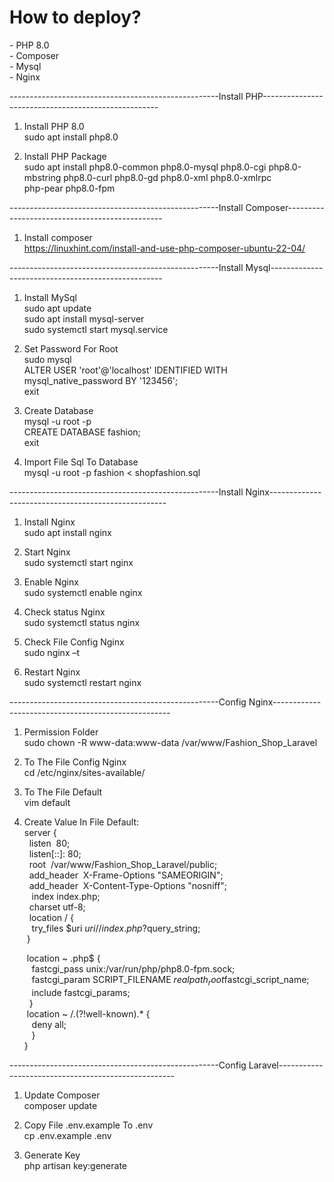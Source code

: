 <h1>How to deploy? </h1>
- PHP 8.0 <br>
- Composer<br>
- Mysql<br>
- Nginx<br>

----------------------------------------------------Install PHP----------------------------------------------------
1. Install PHP 8.0<br>
sudo apt install php8.0<br>

2. Install PHP Package<br>
sudo apt install php8.0-common php8.0-mysql php8.0-cgi php8.0-mbstring php8.0-curl php8.0-gd php8.0-xml php8.0-xmlrpc<br>php-pear php8.0-fpm<br>


----------------------------------------------------Install Composer-----------------------------------------------
1. Install composer<br>
https://linuxhint.com/install-and-use-php-composer-ubuntu-22-04/



----------------------------------------------------Install Mysql---------------------------------------------------
1. Install MySql<br>
sudo apt update<br>
sudo apt install mysql-server<br>
sudo systemctl start mysql.service<br>

2. Set Password For Root<br>
sudo mysql<br>
ALTER USER 'root'@'localhost' IDENTIFIED WITH mysql_native_password BY '123456';<br>
exit<br>

3. Create Database<br>
mysql -u root -p<br>
CREATE DATABASE fashion;<br>
exit<br>

4. Import File Sql To Database<br>
mysql -u root -p fashion < shopfashion.sql



----------------------------------------------------Install Nginx----------------------------------------------------
1. Install Nginx<br>
sudo apt install nginx

2. Start Nginx<br>
sudo systemctl start nginx

3. Enable Nginx<br>
sudo systemctl enable nginx

4. Check status Nginx<br>
sudo systemctl status nginx

5. Check File Config Nginx<br>
sudo nginx –t

6. Restart Nginx<br>
sudo systemctl restart nginx



----------------------------------------------------Config Nginx----------------------------------------------------
1. Permission Folder<br>
sudo chown -R www-data:www-data /var/www/Fashion_Shop_Laravel

2. To The File Config Nginx<br>
cd /etc/nginx/sites-available/

3. To The File Default<br>
vim default

4. Create Value In File Default:<br>
server { <br>
    &nbsp;&nbsp;listen&nbsp; 80; <br>
    &nbsp;&nbsp;listen[::]:&nbsp;80; <br>
    &nbsp;&nbsp;root&nbsp; /var/www/Fashion_Shop_Laravel/public; <br>
    &nbsp;&nbsp;add_header&nbsp; X-Frame-Options "SAMEORIGIN"; <br>
    &nbsp;&nbsp;add_header&nbsp; X-Content-Type-Options "nosniff"; <br>
    &nbsp; &nbsp;index index.php; <br>
    &nbsp;&nbsp;charset&nbsp;utf-8; <br>
    &nbsp;&nbsp;location / { <br>
    &nbsp;&nbsp;    try_files $uri $uri/ /index.php?$query_string; <br>
    &nbsp;} <br>
    <!-- location = /favicon.ico { access_log off; log_not_found off; }
    location = /robots.txt  { access_log off; log_not_found off; }
    error_page 404 /index.php; -->
    &nbsp;location ~ \.php$ { <br>
    &nbsp;&nbsp;   fastcgi_pass unix:/var/run/php/php8.0-fpm.sock; <br>
    &nbsp;&nbsp;   fastcgi_param SCRIPT_FILENAME $realpath_root$fastcgi_script_name; <br>
    &nbsp;&nbsp;   include fastcgi_params; <br>
    &nbsp;&nbsp;} <br>
    &nbsp;location ~ /\.(?!well-known).* { <br>
    &nbsp;&nbsp;    deny all; <br>
    &nbsp;&nbsp; } <br>
} <br>



----------------------------------------------------Config Laravel----------------------------------------------------
1. Update Composer<br>
composer update

2. Copy File .env.example To .env<br>
cp .env.example .env

3. Generate Key<br>
php artisan key:generate
